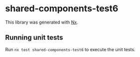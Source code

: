 # shared-components-test6

This library was generated with [Nx](https://nx.dev).

## Running unit tests

Run `nx test shared-components-test6` to execute the unit tests.
